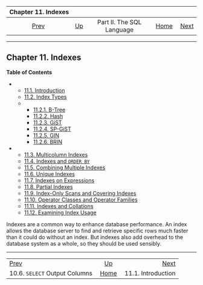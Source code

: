 <!--?xml version="1.0" encoding="UTF-8" standalone="no"?-->

|                     Chapter 11. Indexes                     |                                            |                           |                                                       |                                                  |
| :---------------------------------------------------------: | :----------------------------------------- | :-----------------------: | ----------------------------------------------------: | -----------------------------------------------: |
| [Prev](typeconv-select.html "10.6. SELECT Output Columns")  | [Up](sql.html "Part II. The SQL Language") | Part II. The SQL Language | [Home](index.html "PostgreSQL 17devel Documentation") |  [Next](indexes-intro.html "11.1. Introduction") |

***

## Chapter 11. Indexes

**Table of Contents**

*   *   [11.1. Introduction](indexes-intro.html)
    *   [11.2. Index Types](indexes-types.html)

    <!---->

    *   *   [11.2.1. B-Tree](indexes-types.html#INDEXES-TYPES-BTREE)
        *   [11.2.2. Hash](indexes-types.html#INDEXES-TYPES-HASH)
        *   [11.2.3. GiST](indexes-types.html#INDEXES-TYPE-GIST)
        *   [11.2.4. SP-GiST](indexes-types.html#INDEXES-TYPE-SPGIST)
        *   [11.2.5. GIN](indexes-types.html#INDEXES-TYPES-GIN)
        *   [11.2.6. BRIN](indexes-types.html#INDEXES-TYPES-BRIN)

*   *   [11.3. Multicolumn Indexes](indexes-multicolumn.html)
    *   [11.4. Indexes and `ORDER BY`](indexes-ordering.html)
    *   [11.5. Combining Multiple Indexes](indexes-bitmap-scans.html)
    *   [11.6. Unique Indexes](indexes-unique.html)
    *   [11.7. Indexes on Expressions](indexes-expressional.html)
    *   [11.8. Partial Indexes](indexes-partial.html)
    *   [11.9. Index-Only Scans and Covering Indexes](indexes-index-only-scans.html)
    *   [11.10. Operator Classes and Operator Families](indexes-opclass.html)
    *   [11.11. Indexes and Collations](indexes-collations.html)
    *   [11.12. Examining Index Usage](indexes-examine.html)



Indexes are a common way to enhance database performance. An index allows the database server to find and retrieve specific rows much faster than it could do without an index. But indexes also add overhead to the database system as a whole, so they should be used sensibly.

***

|                                                             |                                                       |                                                  |
| :---------------------------------------------------------- | :---------------------------------------------------: | -----------------------------------------------: |
| [Prev](typeconv-select.html "10.6. SELECT Output Columns")  |       [Up](sql.html "Part II. The SQL Language")      |  [Next](indexes-intro.html "11.1. Introduction") |
| 10.6. `SELECT` Output Columns                               | [Home](index.html "PostgreSQL 17devel Documentation") |                               11.1. Introduction |
